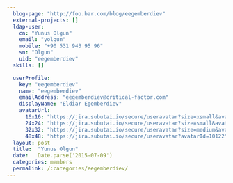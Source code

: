 ```yaml
---
  blog-page: "http://foo.bar.com/blog/eegemberdiev"
  external-projects: []
  ldap-user: 
    cn: "Yunus Olgun"
    email: "yolgun"
    mobile: "+90 531 943 95 96"
    sn: "Olgun"
    uid: "eegemberdiev"
  skills: []

  userProfile: 
    key: "eegemberdiev"
    name: "eegemberdiev"
    emailAddress: "eegemberdiev@critical-factor.com"
    displayName: "Eldiar Egemberdiev"
    avatarUrl: 
      16x16: "https://jira.subutai.io/secure/useravatar?size=xsmall&avatarId=10122"
      24x24: "https://jira.subutai.io/secure/useravatar?size=small&avatarId=10122"
      32x32: "https://jira.subutai.io/secure/useravatar?size=medium&avatarId=10122"
      48x48: "https://jira.subutai.io/secure/useravatar?avatarId=10122"
  layout: post
  title:  "Yunus Olgun"
  date:   Date.parse('2015-07-09')
  categories: members
  permalink: /:categories/eegemberdiev/
---
```


